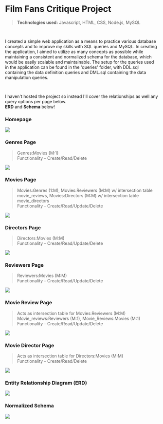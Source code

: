 # Film Fans Critique Project

> **Technologies used:** Javascript, HTML, CSS, Node.js, MySQL

<br>
<p>
  I created a simple web application as a means to practice various database concepts and to improve my skills with SQL queries and MySQL. In creating the application, I   aimed to utilize as many concepts as possible while maintaining a consistent and normalized schema for the database, which would be easily scalable and maintainable.     The setup for the queries used in the application can be found in the 'queries' folder, with DDL.sql containing the data definition queries and DML.sql containing the   data manipulation queries. 
</p>
<br>
<p>
  I haven't hosted the project so instead I'll cover the relationships as well any query options per page below.
<br>
  <b>ERD</b> and <b>Schema</b> below!
</p>

<h3> Homepage </h3>
<img src= "https://user-images.githubusercontent.com/51865580/214773731-ca42d593-5abe-46b8-a074-41f0020743df.png" data-canonical-src= "https://user-images.githubusercontent.com/51865580/214773731-ca42d593-5abe-46b8-a074-41f0020743df.png" />

<h3> Genres Page </h3>

> Genres:Movies (M:1)
> <br>
> Functionality - Create/Read/Delete
<img src= "https://user-images.githubusercontent.com/51865580/214773743-04930e89-cfed-4b0c-94a2-d1c8d8f3c79f.png" data-canonical-src= "https://user-images.githubusercontent.com/51865580/214773743-04930e89-cfed-4b0c-94a2-d1c8d8f3c79f.png" />

<h3> Movies Page </h3>

> Movies:Genres (1:M), Movies:Reviewers (M:M) w/ intersection table movie_reviews, Movies:Directors (M:M) w/ intersection table movie_directors
> <br>
> Functionality - Create/Read/Update/Delete
<img src= "https://user-images.githubusercontent.com/51865580/214773747-a6f8107a-3854-4270-94d4-275b5519b233.png" data-canonical-src= "https://user-images.githubusercontent.com/51865580/214773747-a6f8107a-3854-4270-94d4-275b5519b233.png" />

<h3> Directors Page </h3>

>Directors:Movies (M:M)
><br>
>Functionality - Create/Read/Update/Delete
<img src= "https://user-images.githubusercontent.com/51865580/214773758-f5bc8ebc-3a38-46c8-b905-961c1e0bb0f7.png" data-canonical-src= "https://user-images.githubusercontent.com/51865580/214773758-f5bc8ebc-3a38-46c8-b905-961c1e0bb0f7.png" />

<h3> Reviewers Page </h3>

>Reviewers:Movies (M:M)
><br>
>Functionality - Create/Read/Update/Delete
<img src= "https://user-images.githubusercontent.com/51865580/214773761-fe7e8f9c-93f9-4cde-a279-1722a9c9bb93.png" data-canonical-src= "https://user-images.githubusercontent.com/51865580/214773761-fe7e8f9c-93f9-4cde-a279-1722a9c9bb93.png" />

<h3> Movie Review Page </h3>

>Acts as intersection table for Movies:Reviewers (M:M)
><br>
>Movie_reviews:Reviewers (M:1), Movie_Reviews:Movies (M:1)
><br>
>Functionality - Create/Read/Update/Delete
<img src= "https://user-images.githubusercontent.com/51865580/214773772-6f50bf00-2663-4786-ae5c-d4e7395540c7.png" data-canonical-src= "https://user-images.githubusercontent.com/51865580/214773772-6f50bf00-2663-4786-ae5c-d4e7395540c7.png" />

<h3> Movie Director Page </h3>

> Acts as intersection table for Directors:Movies (M:M)
> <br>
> Functionality - Create/Read/Delete
<img src= "https://user-images.githubusercontent.com/51865580/214773780-032f62b9-d175-4c8a-ac1d-bf89a84be2d2.png" data-canonical-src= "https://user-images.githubusercontent.com/51865580/214773780-032f62b9-d175-4c8a-ac1d-bf89a84be2d2.png" />

<h3> Entity Relationship Diagram (ERD) </h3>
<img src= "https://user-images.githubusercontent.com/51865580/214769524-89dce198-ffdd-4690-9eef-e2c929e85fd9.png" data-canonical-src= "https://user-images.githubusercontent.com/51865580/214769524-89dce198-ffdd-4690-9eef-e2c929e85fd9.png" />

<h3> Normalized Schema </h3>
<img src= "https://user-images.githubusercontent.com/51865580/214769539-6d4304dd-abbc-4001-83c1-93128fd63696.png" data-canonical-src= "https://user-images.githubusercontent.com/51865580/214769539-6d4304dd-abbc-4001-83c1-93128fd63696.png" />
